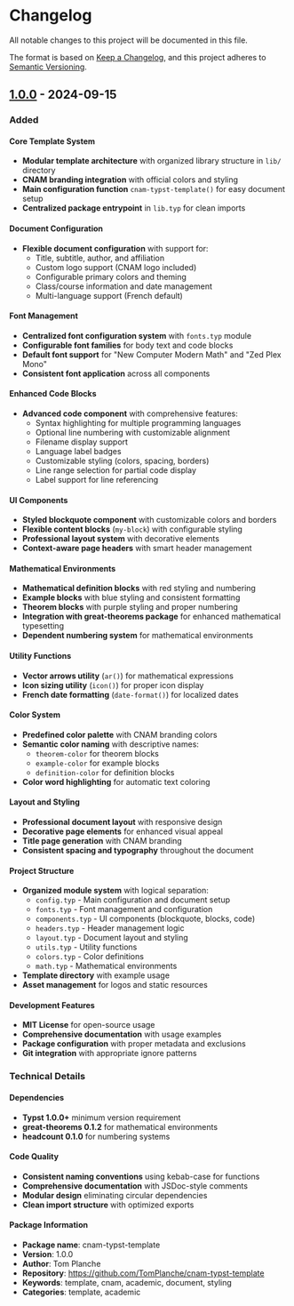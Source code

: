 # Changelog

All notable changes to this project will be documented in this file.

The format is based on [Keep a Changelog](https://keepachangelog.com/en/1.1.0/),
and this project adheres to [Semantic Versioning](https://semver.org/spec/v2.0.0.html).

## [1.0.0] - 2024-09-15

### Added

#### Core Template System
- **Modular template architecture** with organized library structure in `lib/` directory
- **CNAM branding integration** with official colors and styling
- **Main configuration function** `cnam-typst-template()` for easy document setup
- **Centralized package entrypoint** in `lib.typ` for clean imports

#### Document Configuration
- **Flexible document configuration** with support for:
  - Title, subtitle, author, and affiliation
  - Custom logo support (CNAM logo included)
  - Configurable primary colors and theming
  - Class/course information and date management
  - Multi-language support (French default)

#### Font Management
- **Centralized font configuration system** with `fonts.typ` module
- **Configurable font families** for body text and code blocks
- **Default font support** for "New Computer Modern Math" and "Zed Plex Mono"
- **Consistent font application** across all components

#### Enhanced Code Blocks
- **Advanced code component** with comprehensive features:
  - Syntax highlighting for multiple programming languages
  - Optional line numbering with customizable alignment
  - Filename display support
  - Language label badges
  - Customizable styling (colors, spacing, borders)
  - Line range selection for partial code display
  - Label support for line referencing

#### UI Components
- **Styled blockquote component** with customizable colors and borders
- **Flexible content blocks** (`my-block`) with configurable styling
- **Professional layout system** with decorative elements
- **Context-aware page headers** with smart header management

#### Mathematical Environments
- **Mathematical definition blocks** with red styling and numbering
- **Example blocks** with blue styling and consistent formatting
- **Theorem blocks** with purple styling and proper numbering
- **Integration with great-theorems package** for enhanced mathematical typesetting
- **Dependent numbering system** for mathematical environments

#### Utility Functions
- **Vector arrows utility** (`ar()`) for mathematical expressions
- **Icon sizing utility** (`icon()`) for proper icon display
- **French date formatting** (`date-format()`) for localized dates

#### Color System
- **Predefined color palette** with CNAM branding colors
- **Semantic color naming** with descriptive names:
  - `theorem-color` for theorem blocks
  - `example-color` for example blocks
  - `definition-color` for definition blocks
- **Color word highlighting** for automatic text coloring

#### Layout and Styling
- **Professional document layout** with responsive design
- **Decorative page elements** for enhanced visual appeal
- **Title page generation** with CNAM branding
- **Consistent spacing and typography** throughout the document

#### Project Structure
- **Organized module system** with logical separation:
  - `config.typ` - Main configuration and document setup
  - `fonts.typ` - Font management and configuration
  - `components.typ` - UI components (blockquote, blocks, code)
  - `headers.typ` - Header management logic
  - `layout.typ` - Document layout and styling
  - `utils.typ` - Utility functions
  - `colors.typ` - Color definitions
  - `math.typ` - Mathematical environments
- **Template directory** with example usage
- **Asset management** for logos and static resources

#### Development Features
- **MIT License** for open-source usage
- **Comprehensive documentation** with usage examples
- **Package configuration** with proper metadata and exclusions
- **Git integration** with appropriate ignore patterns

### Technical Details

#### Dependencies
- **Typst 1.0.0+** minimum version requirement
- **great-theorems 0.1.2** for mathematical environments
- **headcount 0.1.0** for numbering systems

#### Code Quality
- **Consistent naming conventions** using kebab-case for functions
- **Comprehensive documentation** with JSDoc-style comments
- **Modular design** eliminating circular dependencies
- **Clean import structure** with optimized exports

#### Package Information
- **Package name**: cnam-typst-template
- **Version**: 1.0.0
- **Author**: Tom Planche
- **Repository**: https://github.com/TomPlanche/cnam-typst-template
- **Keywords**: template, cnam, academic, document, styling
- **Categories**: template, academic

[1.0.0]: https://github.com/TomPlanche/cnam-typst-template/releases/tag/v1.0.0
